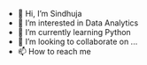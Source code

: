 - 👋 Hi, I’m Sindhuja
- 👀 I’m interested in Data Analytics
- 🌱 I’m currently learning Python
- 💞️ I’m looking to collaborate on ...
- 📫 How to reach me 

<!---
sujana20/sujana20 is a ✨ special ✨ repository because its `README.md` (this file) appears on your GitHub profile.
You can click the Preview link to take a look at your changes.
--->
